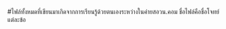 #ไฟล์ทั้งหมดที่เขียนมาเกิดจากการเรียนรู้ด้วยตนเองระหว่างในค่ายสอวน.คอม
ชื่อไฟล์คือชื่อโจทย์แต่ละข้อ
